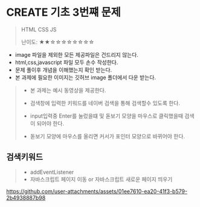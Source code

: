 # CREATE 기초 3번쨰 문제
> HTML CSS JS
>
> 난이도: ★★☆☆☆☆☆☆☆☆

* image 파일을 제외한 모든 제공파일은 건드리지 않는다.
* html,css,javascript 파일 모두 손수 작성한다.
* 문제 풀이후 개념을 이해했는지 확인 받는다.
* 본 과제에 필요한 이미지는 깃허브 image 폴더에서 다운 받는다.

>* 본 과제는 예시 동영상을 제공한다.
>
>* 검색창에 입력한 키워드를 네이버 검색을 통해 검색할수 있도록 한다.
>
>* input입력중 Enter를 눌렀을떄 및 돋보기 모양을 마우스로 클릭했을때 검색이 되어야 한다.
>
>* 돋보기 모양에 마우스를 올리면 커서가 포인터 모양으로 바뀌어야 한다.

## 검색키워드

>* addEventListener
>* 자바스크립트 페이지 이동 or 자바스크립트 새로운 페이지 띄우기


https://github.com/user-attachments/assets/01ee7610-ea20-41f3-b579-2b4938887b98

